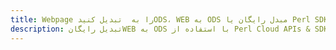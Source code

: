 ---title: Webpage را به  تبدیل کنیدODS، WEB به ODS مبدل رایگان یا Perl SDKdescription: تبدیل رایگانWEB به ODS با استفاده از Perl Cloud APIs & SDK همچنین اسناد PDF را در Cloud ایجاد، ویرایش و رندر کنید.---